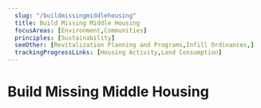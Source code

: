 ```yaml
---
  slug: "/buildmissingmiddlehousing"
  title: Build Missing Middle Housing
  focusAreas: [Environment,Communities]
  principles: [Sustainability]
  seeOther: [Revitalization Planning and Programs,Infill Ordinances,]
  trackingProgressLinks: [Housing Activity,Land Consumption]
---
```

# Build Missing Middle Housing